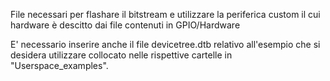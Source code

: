 File necessari per flashare il bitstream e utilizzare la periferica custom il cui hardware è descitto dai file contenuti in GPIO/Hardware

E' necessario inserire anche il file devicetree.dtb relativo all'esempio che si desidera utilizzare collocato nelle rispettive cartelle in "Userspace_examples".
